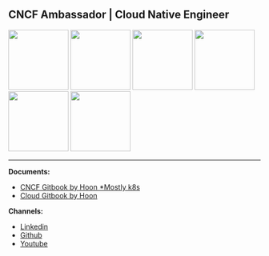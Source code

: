 ## CNCF Ambassador  |  Cloud Native Engineer

<p align="left">
<img src="https://images.credly.com/size/680x680/images/5302cfb2-cecd-410f-8a23-7a29a9f11ccb/image.png"                     width="120">
<img src="https://www.cncf.io/wp-content/uploads/2024/03/kubestronaut-stacked-color.png"                                    width="120">
<img src="https://images.credly.com/size/680x680/images/8b8ed108-e77d-4396-ac59-2504583b9d54/cka_from_cncfsite__281_29.png" width="120">
<img src="https://images.credly.com/size/680x680/images/f88d800c-5261-45c6-9515-0458e31c3e16/ckad_from_cncfsite.png"        width="120">
<img src="https://training.linuxfoundation.org/wp-content/uploads/2020/07/kubernetes-security-specialist-logo-300x285.png"  width="120">
<img src="https://images.credly.com/size/680x680/images/f352403a-abe2-45a4-ab5d-33ff92d35ffb/cisco_ccie_datacenter.png"     width="120">
</p>

***
**Documents:** 
  - [CNCF Gitbook by Hoon *Mostly k8s](https://sysnet4admin.gitbook.io/cncf) 
  - [Cloud Gitbook by Hoon](https://sysnet4admin.gitbook.io/cloud)
  
**Channels:**
  - [Linkedin](https://www.linkedin.com/in/hoonjo/)
  - [Github](https://github.com/sysnet4admin)
  - [Youtube](https://www.youtube.com/HoonJo) 

